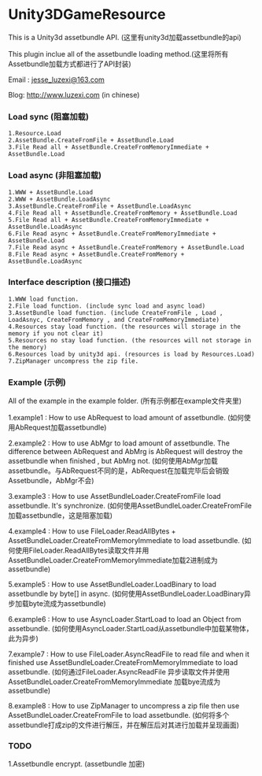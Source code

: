 Unity3DGameResource
===================

This is a Unity3d assetbundle API. (这里有unity3d加载assetbundle的api)

This plugin inclue all of the assetbundle loading method.(这里将所有Assetbundle加载方式都进行了API封装)

Email : jesse_luzexi@163.com

Blog: http://www.luzexi.com (in chinese)
  

### Load sync (阻塞加载)
	1.Resource.Load
	2.AssetBundle.CreateFromFile + AssetBundle.Load
	3.File Read all + AssetBundle.CreateFromMemoryImmediate + AssetBundle.Load

### Load async (非阻塞加载)
	1.WWW + AssetBundle.Load
	2.WWW + AssetBundle.LoadAsync
	3.AssetBundle.CreateFromFile + AssetBundle.LoadAsync
	4.File Read all + AssetBundle.CreateFromMemory + AssetBundle.Load
	5.File Read all + AssetBundle.CreateFromMemoryImmediate + AssetBundle.LoadAsync
	6.File Read async + AssetBundle.CreateFromMemoryImmediate + AssetBundle.Load
	7.File Read async + AssetBundle.CreateFromMemory + AssetBundle.Load
	8.File Read async + AssetBundle.CreateFromMemory + AssetBundle.LoadAsync

### Interface description (接口描述)
    1.WWW load function.
    2.File load function. (include sync load and async load)
    3.AssetBundle load function. (include CreateFromFile , Load , LoadAsnyc, CreateFromMemory , and CreateFromMemoryImmediate)
    4.Resources stay load function. (the resources will storage in the memory if you not clear it)
    5.Resources no stay load function. (the resources will not storage in the memory)
    6.Resources load by unity3d api. (resources is load by Resources.Load)
    7.ZipManager uncompress the zip file.

### Example (示例)
All of the example in the example folder. (所有示例都在example文件夹里)

1.example1 : How to use AbRequest to load amount of assetbundle. (如何使用AbRequest加载assetbundle)

2.example2 : How to use AbMgr to load amount of assetbundle. The difference between AbRequest and AbMrg is AbRequest will destroy the assetbundle when finished , but AbMrg not. (如何使用AbMgr加载assetbundle。与AbRequest不同的是，AbRequest在加载完毕后会销毁Assetbundle，AbMgr不会)

3.example3 : How to use AssetBundleLoader.CreateFromFile load assetbundle. It's synchronize. (如何使用AssetBundleLoader.CreateFromFile加载assetbundle，这是阻塞加载)

4.example4 : How to use FileLoader.ReadAllBytes + AssetBundleLoader.CreateFromMemoryImmediate to load assetbundle. (如何使用FileLoader.ReadAllBytes读取文件并用AssetBundleLoader.CreateFromMemoryImmediate加载2进制成为assetbundle)

5.example5 : How to use AssetBundleLoader.LoadBinary to load assetbundle by byte[] in async. (如何使用AssetBundleLoader.LoadBinary异步加载byte流成为assetbundle)

6.example6 : How to use AsyncLoader.StartLoad to load an Object from assetbundle. (如何使用AsyncLoader.StartLoad从assetbundle中加载某物体，此为异步)

7.example7 : How to use FileLoader.AsyncReadFile to read file and when it finished use AssetBundleLoader.CreateFromMemoryImmediate to load assetbundle. (如何通过FileLoader.AsyncReadFile 异步读取文件并使用AssetBundleLoader.CreateFromMemoryImmediate 加载bye流成为assetbundle)

8.example8 : How to use ZipManager to uncompress a zip file then use AssetBundleLoader.CreateFromFile to load assetbundle. (如何将多个assetbundle打成zip的文件进行解压，并在解压后对其进行加载并呈现画面)

### TODO
1.Assetbundle encrypt. (assetbundle 加密)
